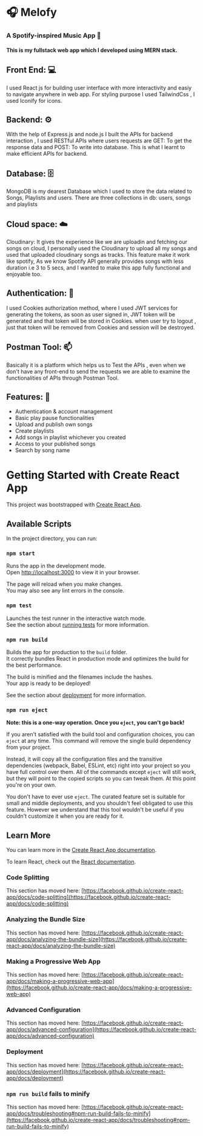 
# :headphones: Melofy 
### A Spotify-inspired Music App :cowboy_hat_face:
#### This is my fullstack web app which I developed using MERN stack.
## Front End: :computer:
I used React js for building user interface with more interactivity and easiy to navigate anywhere in web app.
For styling purpose I used TailwindCss , I used Iconify for icons.

## Backend: :gear:
With the help of Express.js and node.js I built the APIs for backend interaction , I used RESTful APIs where users requests are GET: To get the response data and POST: To write into database. This is what I learnt to make efficient APIs for backend.

## Database: :file_cabinet:
MongoDB is my dearest Database which I used to store the data related to Songs, Playlists and users. There are three collections in db: users, songs and playlists

## Cloud space: :cloud:
Cloudinary: It gives the experience like we are uploadin and fetching our songs on cloud, I personally used the Cloudinary to upload all my songs and used that uploaded cloudinary songs as tracks. This feature make it work like spotify, As we know Spotify API generally provides songs with less duration i.e 3 to 5 secs, and I wanted to make this app fully functional and enjoyable too.

## Authentication: :cop: 
I used Cookies authorization method, where I used JWT services for generating the tokens, as soon as user signed in, JWT token will be generated and that token will be stored in Cookies. when user try to logout , just that token will be removed from Cookies and session will be destroyed. 

## Postman Tool: :mailbox:
Basically it is a platform which helps us to Test the APIs , even when we don't have any front-end to send the requests we are able to examine the functionalities of APIs through Postman Tool.

## Features: :rocket:
+ Authentication & account management
+ Basic play pause functionalities
+ Upload and publish own songs
+ Create playlists
+ Add songs in playlist whichever you created
+ Access to your published songs
+ Search by song name

# 
#
# Getting Started with Create React App

This project was bootstrapped with [Create React App](https://github.com/facebook/create-react-app).

## Available Scripts

In the project directory, you can run:

### `npm start`

Runs the app in the development mode.\
Open [http://localhost:3000](http://localhost:3000) to view it in your browser.

The page will reload when you make changes.\
You may also see any lint errors in the console.

### `npm test`

Launches the test runner in the interactive watch mode.\
See the section about [running tests](https://facebook.github.io/create-react-app/docs/running-tests) for more information.

### `npm run build`

Builds the app for production to the `build` folder.\
It correctly bundles React in production mode and optimizes the build for the best performance.

The build is minified and the filenames include the hashes.\
Your app is ready to be deployed!

See the section about [deployment](https://facebook.github.io/create-react-app/docs/deployment) for more information.

### `npm run eject`

**Note: this is a one-way operation. Once you `eject`, you can't go back!**

If you aren't satisfied with the build tool and configuration choices, you can `eject` at any time. This command will remove the single build dependency from your project.

Instead, it will copy all the configuration files and the transitive dependencies (webpack, Babel, ESLint, etc) right into your project so you have full control over them. All of the commands except `eject` will still work, but they will point to the copied scripts so you can tweak them. At this point you're on your own.

You don't have to ever use `eject`. The curated feature set is suitable for small and middle deployments, and you shouldn't feel obligated to use this feature. However we understand that this tool wouldn't be useful if you couldn't customize it when you are ready for it.

## Learn More

You can learn more in the [Create React App documentation](https://facebook.github.io/create-react-app/docs/getting-started).

To learn React, check out the [React documentation](https://reactjs.org/).

### Code Splitting

This section has moved here: [https://facebook.github.io/create-react-app/docs/code-splitting](https://facebook.github.io/create-react-app/docs/code-splitting)

### Analyzing the Bundle Size

This section has moved here: [https://facebook.github.io/create-react-app/docs/analyzing-the-bundle-size](https://facebook.github.io/create-react-app/docs/analyzing-the-bundle-size)

### Making a Progressive Web App

This section has moved here: [https://facebook.github.io/create-react-app/docs/making-a-progressive-web-app](https://facebook.github.io/create-react-app/docs/making-a-progressive-web-app)

### Advanced Configuration

This section has moved here: [https://facebook.github.io/create-react-app/docs/advanced-configuration](https://facebook.github.io/create-react-app/docs/advanced-configuration)

### Deployment

This section has moved here: [https://facebook.github.io/create-react-app/docs/deployment](https://facebook.github.io/create-react-app/docs/deployment)

### `npm run build` fails to minify

This section has moved here: [https://facebook.github.io/create-react-app/docs/troubleshooting#npm-run-build-fails-to-minify](https://facebook.github.io/create-react-app/docs/troubleshooting#npm-run-build-fails-to-minify)
